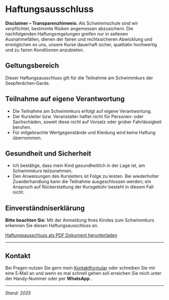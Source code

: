 # Haftungsausschluss

<p class="lead"><strong>Disclaimer – Transparenzhinweis:</strong> Als Schwimmschule sind wir verpflichtet, bestimmte Risiken angemessen abzusichern. Die nachfolgenden Haftungsregelungen greifen nur in seltenen Ausnahmefällen, dienen der fairen und rechtssicheren Abwicklung und ermöglichen es uns, unsere Kurse dauerhaft sicher, qualitativ hochwertig und zu fairen Konditionen anzubieten.</p>

## Geltungsbereich

Dieser Haftungsausschluss gilt für die Teilnahme am Schwimmkurs der Seepferdchen‑Garde.

## Teilnahme auf eigene Verantwortung

- Die Teilnahme am Schwimmkurs erfolgt auf eigene Verantwortung.
- Der Kursleiter bzw. Veranstalter haftet nicht für Personen‑ oder Sachschäden, soweit diese nicht auf Vorsatz oder grober Fahrlässigkeit beruhen.
- Für mitgebrachte Wertgegenstände und Kleidung wird keine Haftung übernommen.

## Gesundheit und Sicherheit

- Ich bestätige, dass mein Kind gesundheitlich in der Lage ist, am Schwimmkurs teilzunehmen.
- Den Anweisungen des Kursleiters ist Folge zu leisten. Bei wiederholter Zuwiderhandlung kann die Teilnahme ausgeschlossen werden; ein Anspruch auf Rückerstattung der Kursgebühr besteht in diesem Fall nicht.

## Einverständniserklärung

<p class="lead"><strong>Bitte beachten Sie:</strong> Mit der Anmeldung Ihres Kindes zum Schwimmkurs erkennen Sie diesen Haftungsausschluss an.</p>

<div class="d-flex mb-3">
  <a href="/docs/haftungsausschluss.pdf" class="btn btn-outline-secondary" target="_blank" rel="noopener" aria-label="Haftungsausschluss als PDF öffnen">Haftungsausschluss als PDF Dokument herunterladen</a>
</div>

---

## Kontakt

Bei Fragen nutzen Sie gern mein [Kontaktformular](/kontakt) oder schreiben Sie mir eine E‑Mail an <span class="contact-email tap-target"></span> und wenn es mal schnell gehen soll erreichen Sie mich unter der Handy-Nummer <span id="contact-phone" class="tap-target"></span> oder per **WhatsApp** <span class="contact-whatsapp tap-target text-decoration-none"></span>.

---

_Stand: 2025_
